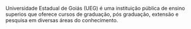 Universidade Estadual de Goiás (UEG) é uma instituição pública de ensino superios que oferece cursos de graduação, pós graduação, extensão e pesquisa em diversas áreas do conhecimento.